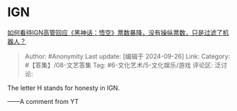 # IGN
[如何看待IGN高管回应《黑神话：悟空》票数暴降，没有操纵票数，只是过滤了机器人？](https://www.zhihu.com/question/668209226/answer/3639860949)

> Author: #Anonymity
> Last update: [编辑于 2024-09-26]
> Link:
> Category: #【答集】/08-文艺答集 
> Tag: #6-文化艺术/5-文化娱乐/游戏 
> 评论区:
> 泛讨论:

The letter H stands for honesty in IGN.

——A comment from YT